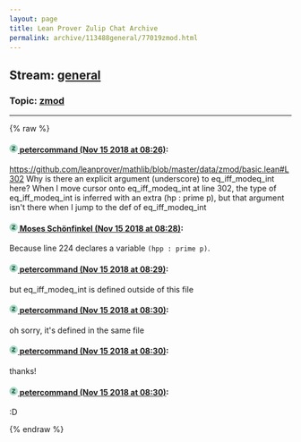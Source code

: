 ```yaml
---
layout: page
title: Lean Prover Zulip Chat Archive 
permalink: archive/113488general/77019zmod.html
---
```


## Stream: [general](index.html)
### Topic: [zmod](77019zmod.html)

---


{% raw %}
#### [![Click to go to Zulip](../../assets/img/zulip2.png) petercommand (Nov 15 2018 at 08:26)](https://leanprover.zulipchat.com/#narrow/stream/113488-general/topic/zmod/near/147725783):
https://github.com/leanprover/mathlib/blob/master/data/zmod/basic.lean#L302
Why is there an explicit argument (underscore) to eq_iff_modeq_int here?
When I move cursor onto eq_iff_modeq_int at line 302, the type of eq_iff_modeq_int is inferred with an extra (hp : prime p), but that argument isn't there when I jump to the def of eq_iff_modeq_int

#### [![Click to go to Zulip](../../assets/img/zulip2.png) Moses Schönfinkel (Nov 15 2018 at 08:28)](https://leanprover.zulipchat.com/#narrow/stream/113488-general/topic/zmod/near/147725799):
Because line 224 declares a variable `(hpp : prime p)`.

#### [![Click to go to Zulip](../../assets/img/zulip2.png) petercommand (Nov 15 2018 at 08:29)](https://leanprover.zulipchat.com/#narrow/stream/113488-general/topic/zmod/near/147725850):
but eq_iff_modeq_int is defined outside of this file

#### [![Click to go to Zulip](../../assets/img/zulip2.png) petercommand (Nov 15 2018 at 08:30)](https://leanprover.zulipchat.com/#narrow/stream/113488-general/topic/zmod/near/147725903):
oh sorry, it's defined in the same file

#### [![Click to go to Zulip](../../assets/img/zulip2.png) petercommand (Nov 15 2018 at 08:30)](https://leanprover.zulipchat.com/#narrow/stream/113488-general/topic/zmod/near/147725907):
thanks!

#### [![Click to go to Zulip](../../assets/img/zulip2.png) petercommand (Nov 15 2018 at 08:30)](https://leanprover.zulipchat.com/#narrow/stream/113488-general/topic/zmod/near/147725909):
:D


{% endraw %}
